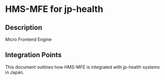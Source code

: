# HMS-MFE for jp-health

## Description

Micro Frontend Engine

## Integration Points

This document outlines how HMS-MFE is integrated with jp-health systems in Japan.
